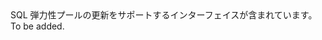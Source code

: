 <Namespace Name="Microsoft.Azure.Management.Sql.Fluent.SqlElasticPool.Update">
  <Docs>
    <summary>SQL 弾力性プールの更新をサポートするインターフェイスが含まれています。</summary> 
    <remarks>To be added.</remarks>
  </Docs>
</Namespace>
